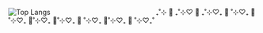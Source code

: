 ![Top Langs](https://github-readme-stats.vercel.app/api/top-langs/?username=minarini&layout=compact&theme=tokyonight)⠀⠀⠀⠀⠀⠀⠀⠀⠀⠀⠀⠀⠀⠀⠀⠀⠀⠀⠀
⠀                             ₊˚⊹ 🐰 ₊˚⊹♡ 🐶 ₊˚⊹♡₊ 🐻 ˚⊹♡₊ 🐹˚⊹♡₊ 🦄˚⊹♡₊ 🐧˚⊹♡₊ 🐷 ˚⊹♡₊ 🐯˚⊹♡₊ 🦌 ˚⊹♡₊˚



